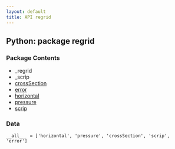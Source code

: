 ```yaml
---
layout: default
title: API regrid
---
```


##  Python: package regrid
### Package Contents 
* _regrid
* _scrip
* [crossSection](regrid.crossSection.html)  
* [error](regrid.error.html)  
* [horizontal](regrid.horizontal.html)  
* [pressure](regrid.pressure.html)  
* [scrip](regrid.scrip.html)  

### Data

    __all__  = ['horizontal', 'pressure', 'crossSection', 'scrip', 'error'] 
